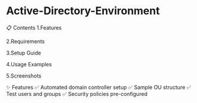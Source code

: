 # Active-Directory-Environment

📋 Contents
1.Features

2.Requirements

3.Setup Guide

4.Usage Examples

5.Screenshots

✨ Features
✅ Automated domain controller setup
✅ Sample OU structure
✅ Test users and groups
✅ Security policies pre-configured


